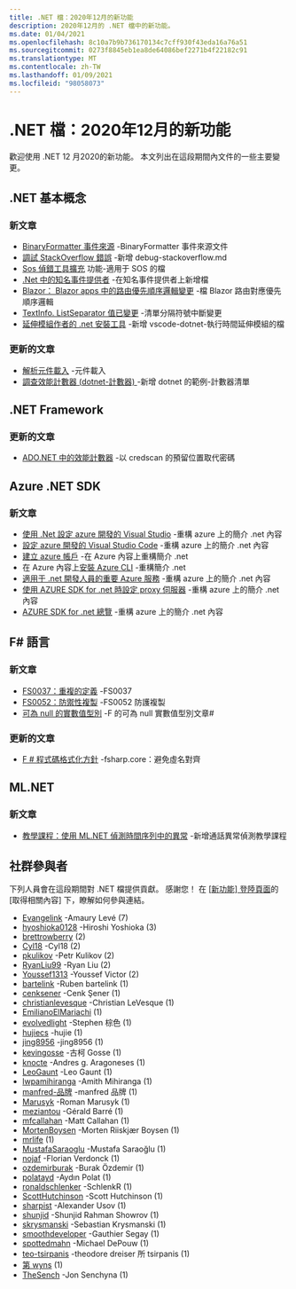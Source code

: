 ```yaml
---
title: .NET 檔：2020年12月的新功能
description: 2020年12月的 .NET 檔中的新功能。
ms.date: 01/04/2021
ms.openlocfilehash: 8c10a7b9b736170134c7cff930f43eda16a76a51
ms.sourcegitcommit: 0273f8845eb1ea8de64086bef2271b4f22182c91
ms.translationtype: MT
ms.contentlocale: zh-TW
ms.lasthandoff: 01/09/2021
ms.locfileid: "98058073"
---
```

# <a name="net-docs-whats-new-for-december-2020"></a>.NET 檔：2020年12月的新功能

歡迎使用 .NET 12 月2020的新功能。 本文列出在這段期間內文件的一些主要變更。

## <a name="net-fundamentals"></a>.NET 基本概念

### <a name="new-articles"></a>新文章

- [BinaryFormatter 事件來源](../standard/serialization/binaryformatter-event-source.md) -BinaryFormatter 事件來源文件
- [調試 StackOverflow 錯誤](../core/diagnostics/debug-stackoverflow.md) -新增 debug-stackoverflow.md
- [Sos 偵錯工具擴充](../core/diagnostics/sos-debugging-extension.md) 功能-適用于 SOS 的檔
- [.Net 中的知名事件提供者](../core/diagnostics/well-known-event-providers.md) -在知名事件提供者上新增檔
- [Blazor： Blazor apps 中的路由優先順序邏輯變更](../core/compatibility/aspnet-core/5.0/blazor-routing-logic-changed.md) -檔 Blazor 路由對應優先順序邏輯
- [TextInfo. ListSeparator 值已變更](../core/compatibility/globalization/5.0/listseparator-value-change.md) -清單分隔符號中斷變更
- [延伸模組作者的 .net 安裝工具](../core/additional-tools/vscode-dotnet-runtime.md) -新增 vscode-dotnet-執行時間延伸模組的檔

### <a name="updated-articles"></a>更新的文章

- [解析元件載入](../standard/assembly/resolve-loads.md) -元件載入
- [調查效能計數器 (dotnet-計數器) ](../core/diagnostics/dotnet-counters.md) -新增 dotnet 的範例-計數器清單

## <a name="net-framework"></a>.NET Framework

### <a name="updated-articles"></a>更新的文章

- [ADO.NET 中的效能計數器](../framework/data/adonet/performance-counters.md) -以 credscan 的預留位置取代密碼

## <a name="azure-net-sdk"></a>Azure .NET SDK

### <a name="new-articles"></a>新文章

- [使用 .Net 設定 azure 開發的 Visual Studio](../azure/configure-visual-studio.md) -重構 azure 上的簡介 .net 內容
- [設定 azure 開發的 Visual Studio Code](../azure/configure-vs-code.md) -重構 azure 上的簡介 .net 內容
- [建立 azure 帳戶](../azure/create-azure-account.md) -在 Azure 內容上重構簡介 .net
- 在 Azure 內容上[安裝 Azure CLI](../azure/install-azure-cli.md) -重構簡介 .net
- [適用于 .net 開發人員的重要 Azure 服務](../azure/key-azure-services.md) -重構 azure 上的簡介 .net 內容
- [使用 AZURE SDK for .net 時設定 proxy 伺服器](../azure/sdk/azure-sdk-configure-proxy.md) -重構 azure 上的簡介 .net 內容
- [AZURE SDK for .net 總覽](../azure/sdk/azure-sdk-for-dotnet.md) -重構 azure 上的簡介 .net 內容

## <a name="f-language"></a>F# 語言

### <a name="new-articles"></a>新文章

- [FS0037：重複的定義](../fsharp/language-reference/compiler-messages/fs0037.md) -FS0037
- [FS0052：防禦性複製](../fsharp/language-reference/compiler-messages/fs0052.md) -FS0052 防護複製
- [可為 null 的實數值型別](../fsharp/language-reference/nullable-value-types.md) -F 的可為 null 實數值型別文章#

### <a name="updated-articles"></a>更新的文章

- [F # 程式碼格式化方針](../fsharp/style-guide/formatting.md) -fsharp.core：避免虛名對齊

## <a name="mlnet"></a>ML.NET

### <a name="new-articles"></a>新文章

- [教學課程：使用 ML.NET 偵測時間序列中的異常](../machine-learning/tutorials/phone-calls-anomaly-detection.md) -新增通話異常偵測教學課程

## <a name="community-contributors"></a>社群參與者

下列人員會在這段期間對 .NET 檔提供貢獻。 感謝您！ 在 [ [新功能] 登陸頁面](index.yml)的 [取得相關內容] 下，瞭解如何參與連結。

- [Evangelink](https://github.com/Evangelink) -Amaury Levé (7) 
- [hyoshioka0128](https://github.com/hyoshioka0128) -Hiroshi Yoshioka (3) 
- [brettrowberry](https://github.com/brettrowberry) (2) 
- [Cyl18](https://github.com/Cyl18) -Cyl18 (2) 
- [pkulikov](https://github.com/pkulikov) -Petr Kulikov (2) 
- [RyanLiu99](https://github.com/RyanLiu99) -Ryan Liu (2) 
- [Youssef1313](https://github.com/Youssef1313) -Youssef Victor (2) 
- [bartelink](https://github.com/bartelink) -Ruben bartelink (1) 
- [cenksener](https://github.com/cenksener) -Cenk Şener (1) 
- [christianlevesque](https://github.com/christianlevesque) -Christian LeVesque (1) 
- [EmilianoElMariachi](https://github.com/EmilianoElMariachi) (1) 
- [evolvedlight](https://github.com/evolvedlight) -Stephen 棕色 (1) 
- [hujiecs](https://github.com/hujiecs) -hujie (1) 
- [jing8956](https://github.com/jing8956) -jing8956 (1) 
- [kevingosse](https://github.com/kevingosse) -古柯 Gosse (1) 
- [knocte](https://github.com/knocte) -Andres g. Aragoneses (1) 
- [LeoGaunt](https://github.com/LeoGaunt) -Leo Gaunt (1) 
- [lwpamihiranga](https://github.com/lwpamihiranga) -Amith Mihiranga (1) 
- [manfred-品牌](https://github.com/manfred-brands) -manfred 品牌 (1) 
- [Marusyk](https://github.com/Marusyk) -Roman Marusyk (1) 
- [meziantou](https://github.com/meziantou) -Gérald Barré (1) 
- [mfcallahan](https://github.com/mfcallahan) -Matt Callahan (1) 
- [MortenBoysen](https://github.com/MortenBoysen) -Morten Riiskjær Boysen (1) 
- [mrlife](https://github.com/mrlife) (1) 
- [MustafaSaraoglu](https://github.com/MustafaSaraoglu) -Mustafa Saraoğlu (1) 
- [nojaf](https://github.com/nojaf) -Florian Verdonck (1) 
- [ozdemirburak](https://github.com/ozdemirburak) -Burak Özdemir (1) 
- [polatayd](https://github.com/polatayd) -Aydın Polat (1) 
- [ronaldschlenker](https://github.com/ronaldschlenker) -SchlenkR (1) 
- [ScottHutchinson](https://github.com/ScottHutchinson) -Scott Hutchinson (1) 
- [sharpist](https://github.com/sharpist) -Alexander Usov (1) 
- [shunjid](https://github.com/shunjid) -Shunjid Rahman Showrov (1) 
- [skrysmanski](https://github.com/skrysmanski) -Sebastian Krysmanski (1) 
- [smoothdeveloper](https://github.com/smoothdeveloper) -Gauthier Segay (1) 
- [spottedmahn](https://github.com/spottedmahn) -Michael DePouw (1) 
- [teo-tsirpanis](https://github.com/teo-tsirpanis) -theodore dreiser 所 tsirpanis (1) 
- [第 wyns](https://github.com/th-wyns) (1) 
- [TheSench](https://github.com/TheSench) -Jon Senchyna (1) 
